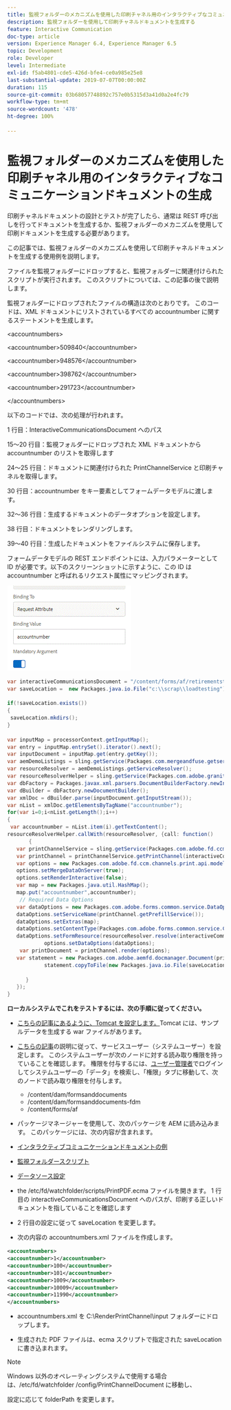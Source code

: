 ```yaml
---
title: 監視フォルダーのメカニズムを使用した印刷チャネル用のインタラクティブなコミュニケーションドキュメントの生成
description: 監視フォルダーを使用して印刷チャネルドキュメントを生成する
feature: Interactive Communication
doc-type: article
version: Experience Manager 6.4, Experience Manager 6.5
topic: Development
role: Developer
level: Intermediate
exl-id: f5ab4801-cde5-426d-bfe4-ce0a985e25e8
last-substantial-update: 2019-07-07T00:00:00Z
duration: 115
source-git-commit: 03b68057748892c757e0b5315d3a41d0a2e4fc79
workflow-type: tm+mt
source-wordcount: '478'
ht-degree: 100%

---
```


# 監視フォルダーのメカニズムを使用した印刷チャネル用のインタラクティブなコミュニケーションドキュメントの生成

印刷チャネルドキュメントの設計とテストが完了したら、通常は REST 呼び出しを行ってドキュメントを生成するか、監視フォルダーのメカニズムを使用して印刷ドキュメントを生成する必要があります。

この記事では、監視フォルダーのメカニズムを使用して印刷チャネルドキュメントを生成する使用例を説明します。

ファイルを監視フォルダーにドロップすると、監視フォルダーに関連付けられたスクリプトが実行されます。 このスクリプトについては、この記事の後で説明します。

監視フォルダーにドロップされたファイルの構造は次のとおりです。 このコードは、XML ドキュメントにリストされているすべての accountnumber に関するステートメントを生成します。

&lt;accountnumbers>

&lt;accountnumber>509840&lt;/accountnumber>

&lt;accountnumber>948576&lt;/accountnumber>

&lt;accountnumber>398762&lt;/accountnumber>

&lt;accountnumber>291723&lt;/accountnumber>

&lt;/accountnumbers>

以下のコードでは、次の処理が行われます。

1 行目：InteractiveCommunicationsDocument へのパス

15～20 行目：監視フォルダーにドロップされた XML ドキュメントから accountnumber のリストを取得します

24～25 行目：ドキュメントに関連付けられた PrintChannelService と印刷チャネルを取得します。

30 行目：accountnumber をキー要素としてフォームデータモデルに渡します。

32～36 行目：生成するドキュメントのデータオプションを設定します。

38 行目：ドキュメントをレンダリングします。

39～40 行目：生成したドキュメントをファイルシステムに保存します。

フォームデータモデルの REST エンドポイントには、入力パラメーターとして ID が必要です。以下のスクリーンショットに示すように、この ID は accountnumber と呼ばれるリクエスト属性にマッピングされます。

![requestattribute](assets/requestattributeprintchannel.gif)

```java
var interactiveCommunicationsDocument = "/content/forms/af/retirementstatementprint/channels/print/";
var saveLocation =  new Packages.java.io.File("c:\\scrap\\loadtesting");

if(!saveLocation.exists())
{
 saveLocation.mkdirs();
}

var inputMap = processorContext.getInputMap();
var entry = inputMap.entrySet().iterator().next();
var inputDocument = inputMap.get(entry.getKey());
var aemDemoListings = sling.getService(Packages.com.mergeandfuse.getserviceuserresolver.GetResolver);
var resourceResolver = aemDemoListings.getServiceResolver();
var resourceResolverHelper = sling.getService(Packages.com.adobe.granite.resourceresolverhelper.ResourceResolverHelper);
var dbFactory = Packages.javax.xml.parsers.DocumentBuilderFactory.newInstance();
var dBuilder = dbFactory.newDocumentBuilder();
var xmlDoc = dBuilder.parse(inputDocument.getInputStream());
var nList = xmlDoc.getElementsByTagName("accountnumber");
for(var i=0;i<nList.getLength();i++)
{
 var accountnumber = nList.item(i).getTextContent();
resourceResolverHelper.callWith(resourceResolver, {call: function()
       {
   var printChannelService = sling.getService(Packages.com.adobe.fd.ccm.channels.print.api.service.PrintChannelService);
   var printChannel = printChannelService.getPrintChannel(interactiveCommunicationsDocument);
   var options = new Packages.com.adobe.fd.ccm.channels.print.api.model.PrintChannelRenderOptions();
   options.setMergeDataOnServer(true);
   options.setRenderInteractive(false);
   var map = new Packages.java.util.HashMap();
   map.put("accountnumber",accountnumber);
    // Required Data Options
   var dataOptions = new Packages.com.adobe.forms.common.service.DataOptions(); 
   dataOptions.setServiceName(printChannel.getPrefillService()); 
   dataOptions.setExtras(map); 
   dataOptions.setContentType(Packages.com.adobe.forms.common.service.ContentType.JSON);
   dataOptions.setFormResource(resourceResolver.resolve(interactiveCommunicationsDocument));
            options.setDataOptions(dataOptions); 
    var printDocument = printChannel.render(options);
   var statement = new Packages.com.adobe.aemfd.docmanager.Document(printDocument.getInputStream());
            statement.copyToFile(new Packages.java.io.File(saveLocation+"\\"+accountnumber+".pdf"));

      }
   });
}
```


**ローカルシステムでこれをテストするには、次の手順に従ってください。**

* [こちらの記事にあるように、Tomcat を設定します。](/help/forms/ic-print-channel-tutorial/set-up-tomcat.md)Tomcat には、サンプルデータを生成する war ファイルがあります。
* [こちらの記事](/help/forms/adaptive-forms/service-user-tutorial-develop.md)の説明に従って、サービスユーザー（システムユーザー）を設定します。
このシステムユーザーが次のノードに対する読み取り権限を持っていることを確認します。 権限を付与するには、[ユーザー管理者](https://localhost:4502/useradmin)でログインしてシステムユーザーの「データ」を検索し、「権限」タブに移動して、次のノードで読み取り権限を付与します。
   * /content/dam/formsanddocuments
   * /content/dam/formsanddocuments-fdm
   * /content/forms/af
* パッケージマネージャーを使用して、次のパッケージを AEM に読み込みます。 このパッケージには、次の内容が含まれます。


* [インタラクティブコミュニケーションドキュメントの例](assets/retirementstatementprint.zip)
* [監視フォルダースクリプト](assets/printchanneldocumentusingwatchedfolder.zip)
* [データソース設定](assets/datasource.zip)

* the /etc/fd/watchfolder/scripts/PrintPDF.ecma ファイルを開きます。 1 行目の interactiveCommunicationsDocument へのパスが、印刷する正しいドキュメントを指していることを確認します

* 2 行目の設定に従って saveLocation を変更します。

* 次の内容の accountnumbers.xml ファイルを作成します。

```xml
<accountnumbers>
<accountnumber>1</accountnumber>
<accountnumber>100</accountnumber>
<accountnumber>101</accountnumber>
<accountnumber>1009</accountnumber>
<accountnumber>10009</accountnumber>
<accountnumber>11990</accountnumber>
</accountnumbers>
```


* accountnumbers.xml を C:\RenderPrintChannel\input フォルダーにドロップします。

* 生成された PDF ファイルは、ecma スクリプトで指定された saveLocation に書き込まれます。

>[!NOTE]
>
>Windows 以外のオペレーティングシステムで使用する場合は、/etc/fd/watchfolder /config/PrintChannelDocument に移動し、
>
>設定に応じて folderPath を変更します。

